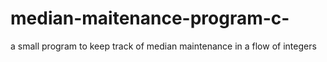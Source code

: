 # median-maitenance-program-c-
a small program to keep track of median maintenance in a flow of integers
